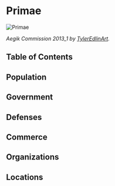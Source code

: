 # Primae <!-- omit in toc -->

![Primae](https://images-wixmp-ed30a86b8c4ca887773594c2.wixmp.com/f/5a63aaed-8bd9-4c3e-8b9c-00e49f3aa2ad/d5yjo3v-bed4a206-bd7c-4c24-a862-640cb4e62752.jpg?token=eyJ0eXAiOiJKV1QiLCJhbGciOiJIUzI1NiJ9.eyJzdWIiOiJ1cm46YXBwOjdlMGQxODg5ODIyNjQzNzNhNWYwZDQxNWVhMGQyNmUwIiwiaXNzIjoidXJuOmFwcDo3ZTBkMTg4OTgyMjY0MzczYTVmMGQ0MTVlYTBkMjZlMCIsIm9iaiI6W1t7InBhdGgiOiJcL2ZcLzVhNjNhYWVkLThiZDktNGMzZS04YjljLTAwZTQ5ZjNhYTJhZFwvZDV5am8zdi1iZWQ0YTIwNi1iZDdjLTRjMjQtYTg2Mi02NDBjYjRlNjI3NTIuanBnIn1dXSwiYXVkIjpbInVybjpzZXJ2aWNlOmZpbGUuZG93bmxvYWQiXX0.DClLadnNZTfWLYVXuEKySgc_NAo3G7_iSA_ObdVszoA)

*Aegik Commission 2013_1 by [TylerEdlinArt](https://www.deviantart.com/tyleredlinart).*

## Table of Contents <!-- omit in toc -->

## Population

## Government

## Defenses

## Commerce

## Organizations

## Locations
